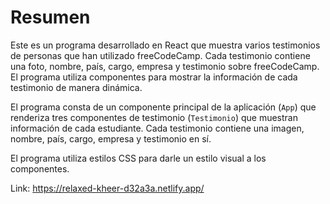 
# Resumen

Este es un programa desarrollado en React que muestra varios testimonios de personas que han utilizado freeCodeCamp. Cada testimonio contiene una foto, nombre, país, cargo, empresa y testimonio sobre freeCodeCamp. El programa utiliza componentes para mostrar la información de cada testimonio de manera dinámica.

El programa consta de un componente principal de la aplicación (`App`) que renderiza tres componentes de testimonio (`Testimonio`) que muestran información de cada estudiante. Cada testimonio contiene una imagen, nombre, país, cargo, empresa y testimonio en sí.

El programa utiliza estilos CSS para darle un estilo visual a los componentes. 

Link: https://relaxed-kheer-d32a3a.netlify.app/
